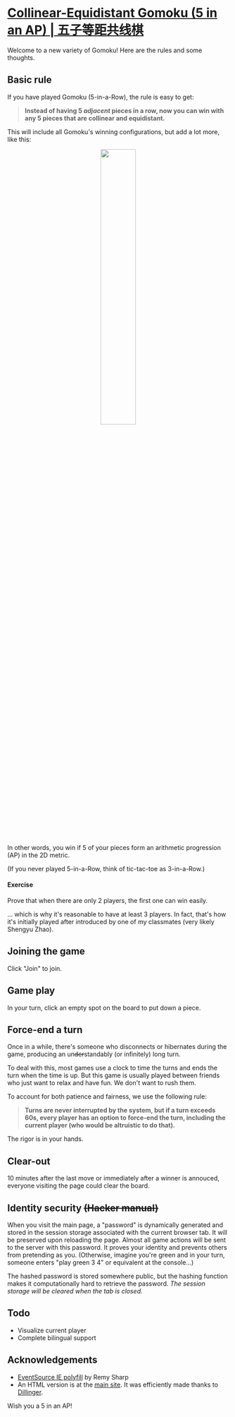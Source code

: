 # [Collinear-Equidistant Gomoku (5 in an AP) | 五子等距共线棋](https://collinear.fei.land)

Welcome to a new variety of Gomoku! Here are the rules and some thoughts.

## Basic rule

If you have played Gomoku (5-in-a-Row), the rule is easy to get: 
> **Instead of having 5 *adjacent* pieces in a row, now you can win with any 5 pieces that are collinear and equidistant.**


This will include all Gomoku's winning configurations, but add a lot more, like this:
<p align="center"><img src="https://collinear.fei.land/rules/ri.PNG" width="40%"></p>

In other words, you win if 5 of your pieces form an arithmetic progression (AP) in the 2D metric.

(If you never played 5-in-a-Row, think of tic-tac-toe as 3-in-a-Row.)

#### Exercise
Prove that when there are only 2 players, the first one can win easily.

... which is why it's reasonable to have at least 3 players. In fact, that's how it's initially played after introduced by one of my classmates (very likely Shengyu Zhao).

## Joining the game

Click "Join" to join.

## Game play

In your turn, click an empty spot on the board to put down a piece.

## Force-end a turn

Once in a while, there's someone who disconnects or hibernates during the game, producing an un~~der~~standably (or infinitely) long turn. 

To deal with this, most games use a clock to time the turns and ends the turn when the time is up. But this game is usually played between friends who just want to relax and have fun. We don't want to rush them.

To account for both patience and fairness, we use the following rule:

> **Turns are never interrupted by the system, but if a turn exceeds 60s, every player has an option to force-end the turn, including the current player (who would be altruistic to do that).**

The rigor is in your hands.

## Clear-out

10 minutes after the last move or immediately after a winner is annouced, everyone visiting the page could clear the board.

## Identity security ~~(Hacker manual)~~
When you visit the main page, a "password" is dynamically generated and stored in the session storage associated with the current browser tab. It will be preserved upon reloading the page. Almost all game actions will be sent to the server with this password. It proves your identity and prevents others from pretending as you. (Otherwise, imagine you're green and in your turn, someone enters "play green 3 4" or equivalent at the console...)

The hashed password is stored somewhere public, but the hashing function makes it computationally hard to retrieve the password. *The session storage will be cleared when the tab is closed.*

## Todo

 - Visualize current player 
 - Complete bilingual support
 
## Acknowledgements

 - [EventSource IE polyfill](https://github.com/remy/polyfills/blob/master/EventSource.js) by Remy Sharp
 - An HTML version is at the [main site](https://collinear.fei.land/rules). It was efficiently made thanks to [Dillinger](https://dillinger.io/).
 
Wish you a 5 in an AP!
